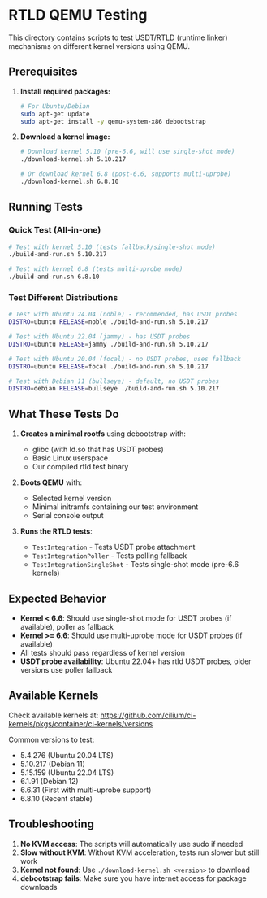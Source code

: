 # RTLD QEMU Testing

This directory contains scripts to test USDT/RTLD (runtime linker) mechanisms on different kernel versions using QEMU.

## Prerequisites

1. **Install required packages:**
   ```bash
   # For Ubuntu/Debian
   sudo apt-get update
   sudo apt-get install -y qemu-system-x86 debootstrap
   ```

2. **Download a kernel image:**
   ```bash
   # Download kernel 5.10 (pre-6.6, will use single-shot mode)
   ./download-kernel.sh 5.10.217

   # Or download kernel 6.8 (post-6.6, supports multi-uprobe)
   ./download-kernel.sh 6.8.10
   ```

## Running Tests

### Quick Test (All-in-one)
```bash
# Test with kernel 5.10 (tests fallback/single-shot mode)
./build-and-run.sh 5.10.217

# Test with kernel 6.8 (tests multi-uprobe mode)
./build-and-run.sh 6.8.10
```

### Test Different Distributions
```bash
# Test with Ubuntu 24.04 (noble) - recommended, has USDT probes
DISTRO=ubuntu RELEASE=noble ./build-and-run.sh 5.10.217

# Test with Ubuntu 22.04 (jammy) - has USDT probes
DISTRO=ubuntu RELEASE=jammy ./build-and-run.sh 5.10.217

# Test with Ubuntu 20.04 (focal) - no USDT probes, uses fallback
DISTRO=ubuntu RELEASE=focal ./build-and-run.sh 5.10.217

# Test with Debian 11 (bullseye) - default, no USDT probes
DISTRO=debian RELEASE=bullseye ./build-and-run.sh 5.10.217
```

## What These Tests Do

1. **Creates a minimal rootfs** using debootstrap with:
   - glibc (with ld.so that has USDT probes)
   - Basic Linux userspace
   - Our compiled rtld test binary

2. **Boots QEMU** with:
   - Selected kernel version
   - Minimal initramfs containing our test environment
   - Serial console output

3. **Runs the RTLD tests**:
   - `TestIntegration` - Tests USDT probe attachment
   - `TestIntegrationPoller` - Tests polling fallback
   - `TestIntegrationSingleShot` - Tests single-shot mode (pre-6.6 kernels)

## Expected Behavior

- **Kernel < 6.6**: Should use single-shot mode for USDT probes (if available), poller as fallback
- **Kernel >= 6.6**: Should use multi-uprobe mode for USDT probes (if available)
- All tests should pass regardless of kernel version
- **USDT probe availability**: Ubuntu 22.04+ has rtld USDT probes, older versions use poller fallback

## Available Kernels

Check available kernels at: https://github.com/cilium/ci-kernels/pkgs/container/ci-kernels/versions

Common versions to test:
- 5.4.276 (Ubuntu 20.04 LTS)
- 5.10.217 (Debian 11)
- 5.15.159 (Ubuntu 22.04 LTS)
- 6.1.91 (Debian 12)
- 6.6.31 (First with multi-uprobe support)
- 6.8.10 (Recent stable)

## Troubleshooting

1. **No KVM access**: The scripts will automatically use sudo if needed
2. **Slow without KVM**: Without KVM acceleration, tests run slower but still work
3. **Kernel not found**: Use `./download-kernel.sh <version>` to download
4. **debootstrap fails**: Make sure you have internet access for package downloads